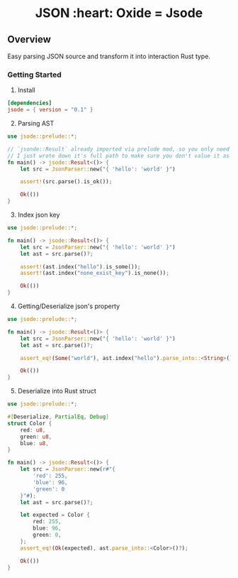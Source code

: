 <h1 align="center">JSON :heart: Oxide = Jsode</h1>

## Overview

Easy parsing JSON source and transform it into interaction Rust type.

### Getting Started

1. Install

```toml
[dependencies]
jsode = { version = "0.1" }
```

2. Parsing AST

```rust
use jsode::prelude::*;

// `jsonde::Result` already imported via prelude mod, so you only need to write `-> Result<()>`.
// I just wrote down it's full path to make sure you don't value it as `std::result::Result`.
fn main() -> jsode::Result<()> {
    let src = JsonParser::new("{ 'hello': 'world' }")

    assert!(src.parse().is_ok());

    Ok(())
}
```

3. Index json key

```rust
use jsode::prelude::*;

fn main() -> jsode::Result<()> {
    let src = JsonParser::new("{ 'hello': 'world' }")
    let ast = src.parse()?;

    assert!(ast.index("hello").is_some());
    assert!(ast.index("none_exist_key").is_none());

    Ok(())
}
```

4. Getting/Deserialize json's property

```rust
use jsode::prelude::*;

fn main() -> jsode::Result<()> {
    let src = JsonParser::new("{ 'hello': 'world' }")
    let ast = src.parse()?;

    assert_eq!(Some("world"), ast.index("hello").parse_into::<String>()?);

    Ok(())
}
```

5. Deserialize into Rust struct

```rust
use jsode::prelude::*;

#[Deserialize, PartialEq, Debug]
struct Color {
    red: u8,
    green: u8,
    blue: u8,
}

fn main() -> jsode::Result<()> {
    let src = JsonParser::new(r#"{
        'red': 255,
        'blue': 96,
        'green': 0
    }"#);
    let ast = src.parse()?;

    let expected = Color {
        red: 255,
        blue: 96,
        green: 0,
    };
    assert_eq!(Ok(expected), ast.parse_into::<Color>()?);

    Ok(())
}
```